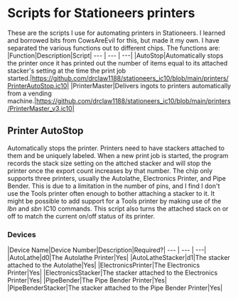 # Scripts for Stationeers printers
These are the scripts I use for automating printers in Stationeers. I learned and borrowed bits from CowsAreEvil for this, but made it my own. I have separated the various functions out to different chips. The functions are:
|Function|Description|Script|
--- | --- | ---|
|AutoStop|Automatically stops the printer once it has printed out the number of items equal to its attached stacker's setting at the time the print job started.|https://github.com/drclaw1188/stationeers_ic10/blob/main/printers/PrinterAutoStop.ic10|
|PrinterMaster|Delivers ingots to printers automatically from a vending machine.|https://github.com/drclaw1188/stationeers_ic10/blob/main/printers/PrinterMaster_v3.ic10|

## Printer AutoStop
Automatically stops the printer. Printers need to have stackers attached to them and be uniquely labeled. When a new print job is started, the program records the stack size setting on the attched stacker and will stop the printer once the export count increases by that number. The chip only supports three printers, usually the Autolathe, Electronics Printer, and Pipe Bender. This is due to a limitation in the number of pins, and I find I don't use the Tools printer often enough to bother attaching a stacker to it. It might be possible to add support for a Tools printer by making use of the *lbn* and *sbn* IC10 commands. This script also turns the attached stack on or off to match the current on/off status of its printer.

### Devices
|Device Name|Device Number|Description|Required?|
--- | --- | ---|
|AutoLathe|d0|The Autolathe Printer|Yes|
|AutoLatheStacker|d1|The stacker attached to the Autolathe|Yes|
|ElectronicsPrinter|The Electronics Printer|Yes|
|ElectronicsStacker|The stacker attached to the Electronics Printer|Yes|
|PipeBender|The Pipe Bender Printer|Yes|
|PipeBenderStacker|The stacker attached to the Pipe Bender Printer|Yes|
